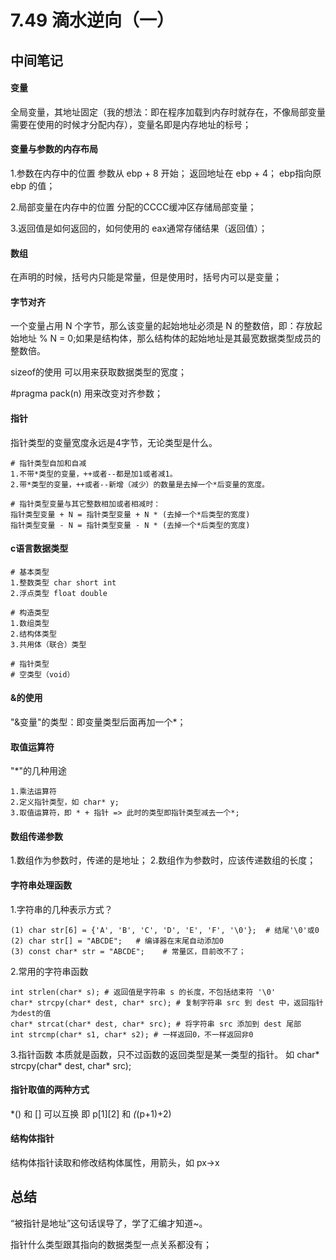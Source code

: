 # 7.49 滴水逆向（一）

## 中间笔记
#### 变量
全局变量，其地址固定（我的想法：即在程序加载到内存时就存在，不像局部变量需要在使用的时候才分配内存），变量名即是内存地址的标号；

#### 变量与参数的内存布局
1.参数在内存中的位置
参数从 ebp + 8 开始；
返回地址在 ebp + 4；
ebp指向原 ebp 的值；


2.局部变量在内存中的位置
分配的CCCC缓冲区存储局部变量；


3.返回值是如何返回的，如何使用的
eax通常存储结果（返回值）；

#### 数组
在声明的时候，括号内只能是常量，但是使用时，括号内可以是变量；

#### 字节对齐
一个变量占用 N 个字节，那么该变量的起始地址必须是 N 的整数倍，即：存放起始地址 % N = 0;如果是结构体，那么结构体的起始地址是其最宽数据类型成员的整数倍。

sizeof的使用
可以用来获取数据类型的宽度；

#pragma pack(n) 用来改变对齐参数；

#### 指针
指针类型的变量宽度永远是4字节，无论类型是什么。
```shell
# 指针类型自加和自减
1.不带*类型的变量，++或者--都是加1或者减1。
2.带*类型的变量，++或者--新增（减少）的数量是去掉一个*后变量的宽度。

# 指针类型变量与其它整数相加或者相减时：
指针类型变量 + N = 指针类型变量 + N * (去掉一个*后类型的宽度)
指针类型变量 - N = 指针类型变量 - N * (去掉一个*后类型的宽度)
```

#### c语言数据类型
```
# 基本类型
1.整数类型 char short int 
2.浮点类型 float double

# 构造类型
1.数组类型
2.结构体类型
3.共用体（联合）类型

# 指针类型
# 空类型（void）
```

#### &的使用
"&变量"的类型：即变量类型后面再加一个*；

#### 取值运算符
"*"的几种用途
```shell
1.乘法运算符
2.定义指针类型，如 char* y;
3.取值运算符，即 * + 指针 => 此时的类型即指针类型减去一个*;
```

#### 数组传递参数
1.数组作为参数时，传递的是地址；
2.数组作为参数时，应该传递数组的长度；

#### 字符串处理函数
1.字符串的几种表示方式？
```shell
(1) char str[6] = {'A', 'B', 'C', 'D', 'E', 'F', '\0'};  # 结尾'\0'或0
(2) char str[] = "ABCDE";   # 编译器在末尾自动添加0
(3) const char* str = "ABCDE";    # 常量区，目前改不了；
```

2.常用的字符串函数
```shell
int strlen(char* s); # 返回值是字符串 s 的长度，不包括结束符 '\0'
char* strcpy(char* dest, char* src); # 复制字符串 src 到 dest 中，返回指针为dest的值
char* strcat(char* dest, char* src); # 将字符串 src 添加到 dest 尾部
int strcmp(char* s1, char* s2); # 一样返回0，不一样返回非0
```

3.指针函数
本质就是函数，只不过函数的返回类型是某一类型的指针。
如 char* strcpy(char* dest, char* src);

#### 指针取值的两种方式
*() 和 [] 可以互换
即 p[1][2] 和 *(*(p+1)+2)

#### 结构体指针
结构体指针读取和修改结构体属性，用箭头，如 px->x

## 总结
“被指针是地址”这句话误导了，学了汇编才知道~。

指针什么类型跟其指向的数据类型一点关系都没有；